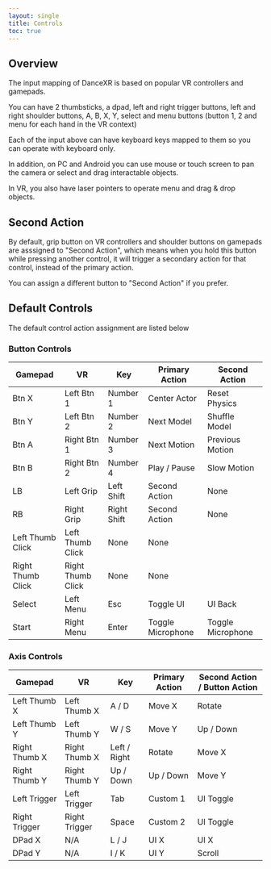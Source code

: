 ```yaml
---
layout: single
title: Controls
toc: true
---
```


## Overview
The input mapping of DanceXR is based on popular VR controllers and gamepads. 

You can have 2 thumbsticks, a dpad, left and right trigger buttons, left and right shoulder buttons, A, B, X, Y, select and menu buttons (button 1, 2 and menu for each hand in the VR context)

Each of the input above can have keyboard keys mapped to them so you can operate with keyboard only.

In addition, on PC and Android you can use mouse or touch screen to pan the camera or select and drag interactable objects.

In VR, you also have laser pointers to operate menu and drag & drop objects.

## Second Action
By default, grip button on VR controllers and shoulder buttons on gamepads are asssigned to "Second Action", which means when you hold this button while pressing another control, it will trigger a secondary action for that control, instead of the primary action. 

You can assign a different button to "Second Action" if you prefer.

## Default Controls
The default control action assignment are listed below

### Button Controls
Gamepad | VR | Key | Primary Action | Second Action | 
--- | --- | --- | --- | ---
Btn X | Left Btn 1 | Number 1 | Center Actor | Reset Physics
Btn Y | Left Btn 2 | Number 2 | Next Model | Shuffle Model
Btn A | Right Btn 1 | Number 3 | Next Motion | Previous Motion
Btn B | Right Btn 2 | Number 4 | Play / Pause | Slow Motion
LB | Left Grip | Left Shift | Second Action | None 
RB | Right Grip | Right Shift | Second Action | None
Left Thumb Click | Left Thumb Click | None | None
Right Thumb Click | Right Thumb Click | None | None
Select | Left Menu | Esc | Toggle UI | UI Back
Start | Right Menu | Enter | Toggle Microphone | Toggle Microphone


### Axis Controls
Gamepad | VR | Key | Primary Action | Second Action / Button Action | 
--- | --- | --- | --- | ---
Left Thumb X | Left Thumb X | A / D | Move X | Rotate
Left Thumb Y | Left Thumb Y | W / S | Move Y | Up / Down
Right Thumb X | Right Thumb X | Left / Right | Rotate | Move X
Right Thumb Y | Right Thumb Y | Up / Down | Up / Down | Move Y 
Left Trigger | Left Trigger | Tab | Custom 1 | UI Toggle
Right Trigger | Right Trigger | Space | Custom 2 | UI Toggle
DPad X | N/A | L / J | UI X | UI X
DPad Y | N/A | I / K | UI Y | Scroll
 
